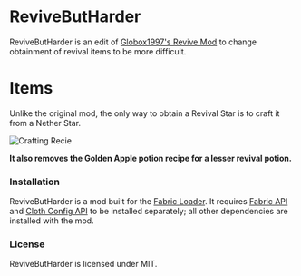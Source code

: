 # ReviveButHarder
ReviveButHarder is an edit of [Globox1997's Revive Mod](https://github.com/Globox1997/Revive) to change obtainment of revival items to be more difficult.

# Items
Unlike the original mod, the only way to obtain a Revival Star is to craft it from a Nether Star.<br />

![Crafting Recie](https://i.imgur.com/Gcl4TUm.png)<br />

**It also removes the Golden Apple potion recipe for a lesser revival potion.**

### Installation
ReviveButHarder is a mod built for the [Fabric Loader](https://fabricmc.net/). It requires [Fabric API](https://www.curseforge.com/minecraft/mc-mods/fabric-api) and [Cloth Config API](https://www.curseforge.com/minecraft/mc-mods/cloth-config) to be installed separately; all other dependencies are installed with the mod.

### License
ReviveButHarder is licensed under MIT.
